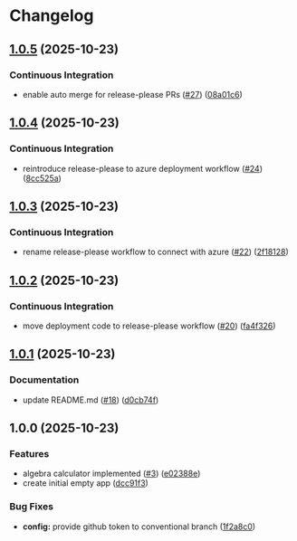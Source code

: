# Changelog

## [1.0.5](https://github.com/Cloud-Calculus/cloud-calculus-calculator-project/compare/v1.0.4...v1.0.5) (2025-10-23)


### Continuous Integration

* enable auto merge for release-please PRs ([#27](https://github.com/Cloud-Calculus/cloud-calculus-calculator-project/issues/27)) ([08a01c6](https://github.com/Cloud-Calculus/cloud-calculus-calculator-project/commit/08a01c697320abe0e745581230def6b38ce382fe))

## [1.0.4](https://github.com/Cloud-Calculus/cloud-calculus-calculator-project/compare/v1.0.3...v1.0.4) (2025-10-23)


### Continuous Integration

* reintroduce release-please to azure deployment workflow ([#24](https://github.com/Cloud-Calculus/cloud-calculus-calculator-project/issues/24)) ([8cc525a](https://github.com/Cloud-Calculus/cloud-calculus-calculator-project/commit/8cc525ad8678e4e83d1f250330df0b4387d21acb))

## [1.0.3](https://github.com/Cloud-Calculus/cloud-calculus-calculator-project/compare/v1.0.2...v1.0.3) (2025-10-23)


### Continuous Integration

* rename release-please workflow to connect with azure ([#22](https://github.com/Cloud-Calculus/cloud-calculus-calculator-project/issues/22)) ([2f18128](https://github.com/Cloud-Calculus/cloud-calculus-calculator-project/commit/2f18128a04f8970dbd666f3bc1a4e49b96ae85da))

## [1.0.2](https://github.com/Cloud-Calculus/cloud-calculus-calculator-project/compare/v1.0.1...v1.0.2) (2025-10-23)


### Continuous Integration

* move deployment code to release-please workflow ([#20](https://github.com/Cloud-Calculus/cloud-calculus-calculator-project/issues/20)) ([fa4f326](https://github.com/Cloud-Calculus/cloud-calculus-calculator-project/commit/fa4f326205039751a1a2d0a6a84d567fe5a96c08))

## [1.0.1](https://github.com/Cloud-Calculus/cloud-calculus-calculator-project/compare/v1.0.0...v1.0.1) (2025-10-23)


### Documentation

* update README.md ([#18](https://github.com/Cloud-Calculus/cloud-calculus-calculator-project/issues/18)) ([d0cb74f](https://github.com/Cloud-Calculus/cloud-calculus-calculator-project/commit/d0cb74f637160d5084456d0e1114f56c8b80123b))

## 1.0.0 (2025-10-23)


### Features

* algebra calculator implemented ([#3](https://github.com/Cloud-Calculus/cloud-calculus-calculator-project/issues/3)) ([e02388e](https://github.com/Cloud-Calculus/cloud-calculus-calculator-project/commit/e02388e006bd04136388dae6b8d4c2ef2d464700))
* create initial empty app ([dcc91f3](https://github.com/Cloud-Calculus/cloud-calculus-calculator-project/commit/dcc91f33fb6a2af0c103072ebe21c0985ca28c8c))


### Bug Fixes

* **config:** provide github token to conventional branch ([1f2a8c0](https://github.com/Cloud-Calculus/cloud-calculus-calculator-project/commit/1f2a8c0802871ae89de2ed3cc1c803ff82c465c4))
